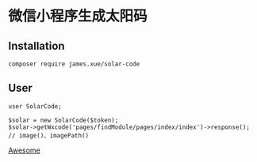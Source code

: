 微信小程序生成太阳码
======

## Installation

    composer require james.xue/solar-code

## User

    user SolarCode;
    
    $solar = new SolarCode($token);
    $solar->getWxcode('pages/findModule/pages/index/index')->response(); // image()、imagePath()
    
[Awesome](https://github.com/xiaoxuan6/)
 
 
